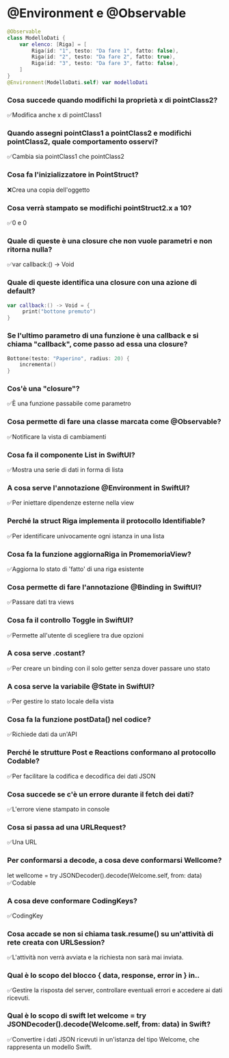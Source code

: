 # @Environment e @Observable
```Swift
@Observable
class ModelloDati {
    var elenco: [Riga] = [
        Riga(id: "1", testo: "Da fare 1", fatto: false),
        Riga(id: "2", testo: "Da fare 2", fatto: true),
        Riga(id: "3", testo: "Da fare 3", fatto: false),
    ]
}
@Environment(ModelloDati.self) var modelloDati
```


### Cosa succede quando modifichi la proprietà x di pointClass2?
✅Modifica anche x di pointClass1
### Quando assegni pointClass1 a pointClass2 e modifichi pointClass2, quale comportamento osservi?
✅Cambia sia pointClass1 che pointClass2
### Cosa fa l'inizializzatore in PointStruct?
❌Crea una copia dell'oggetto
### Cosa verrà stampato se modifichi pointStruct2.x a 10?
✅0 e 0

### Quale di queste è una closure che non vuole parametri e non ritorna nulla?
✅var callback:() -> Void
### Quale di queste identifica una closure con una azione di default?
```Swift 
var callback:() -> Void = {
     print("bottone premuto")
}
```
### Se l'ultimo parametro di una funzione è una callback e si chiama "callback", come passo ad essa una closure?

```Swift
Bottone(testo: "Paperino", radius: 20) {
    incrementa()
}
```
### Cos'è una "closure"?
✅È una funzione passabile come parametro


### Cosa permette di fare una classe marcata come @Observable?
✅Notificare la vista di cambiamenti
### Cosa fa il componente List in SwiftUI?
✅Mostra una serie di dati in forma di lista


### A cosa serve l'annotazione @Environment in SwiftUI?
✅Per iniettare dipendenze esterne nella view
### Perché la struct Riga implementa il protocollo Identifiable?
✅Per identificare univocamente ogni istanza in una lista
### Cosa fa la funzione aggiornaRiga in PromemoriaView?
✅Aggiorna lo stato di 'fatto' di una riga esistente


### Cosa permette di fare l'annotazione @Binding in SwiftUI?
✅Passare dati tra views
### Cosa fa il controllo Toggle in SwiftUI?
✅Permette all'utente di scegliere tra due opzioni
### A cosa serve .costant?
✅Per creare un binding con il solo getter senza dover passare uno stato



### A cosa serve la variabile @State in SwiftUI?
✅Per gestire lo stato locale della vista
### Cosa fa la funzione postData() nel codice?
✅Richiede dati da un'API
### Perché le strutture Post e Reactions conformano al protocollo Codable?
✅Per facilitare la codifica e decodifica dei dati JSON
### Cosa succede se c'è un errore durante il fetch dei dati?
✅L'errore viene stampato in console
### Cosa si passa ad una URLRequest?
✅Una URL
### Per conformarsi a decode, a cosa deve conformarsi Wellcome?
let wellcome = try JSONDecoder().decode(Welcome.self, from: data) <br>
✅Codable
### A cosa deve conformare CodingKeys?
✅CodingKey
### Cosa accade se non si chiama task.resume() su un'attività di rete creata con URLSession?
✅L'attività non verrà avviata e la richiesta non sarà mai inviata.
### Qual è lo scopo del blocco { data, response, error in } in..
✅Gestire la risposta del server, controllare eventuali errori e accedere ai dati ricevuti.
### Qual è lo scopo di swift let welcome = try JSONDecoder().decode(Welcome.self, from: data) in Swift?
✅Convertire i dati JSON ricevuti in un'istanza del tipo Welcome, che rappresenta un modello Swift.
